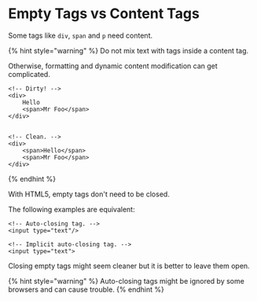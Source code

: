 # Empty Tags vs Content Tags

Some tags like `div`, `span` and `p` need content.

{% hint style="warning" %}
Do not mix text with tags inside a content tag.

Otherwise, formatting and dynamic content modification can get complicated.

```markup
<!-- Dirty! -->
<div>
    Hello
    <span>Mr Foo</span>
</div>


<!-- Clean. -->
<div>
    <span>Hello</span>
    <span>Mr Foo</span>
</div>
```
{% endhint %}

With HTML5, empty tags don't need to be closed.

The following examples are equivalent:

```markup
<!-- Auto-closing tag. -->
<input type="text"/>

<!-- Implicit auto-closing tag. -->
<input type="text">
```

Closing empty tags might seem cleaner but it is better to leave them open.

{% hint style="warning" %}
Auto-closing tags might be ignored by some browsers and can cause trouble.
{% endhint %}

